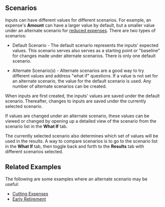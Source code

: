 ## Scenarios

Inputs can have different values for different scenarios. 
For example, an expense's __Amount__
can have a larger value by default, but a smaller value under an
alternate scenario for [reduced expenses][1]. 
There are two types of scenarios:

* Default Scenario -  The default scenario represents the inputs' expected
values. This scenario serves also  serves 
as a starting  point or "baseline" for changes made under alternate 
scenarios. There is only one default scenario.

* Alternate Scenario(s) - Alternate scenarios are a good way to try
different values and address "what if" questions. If a value is not
set for an alternate scenario, the value for the default scenario is used. 
Any number of alternate scenarios can be created. 
 
When inputs are first created, the inputs' values are saved
under the default scenario.  Thereafter, changes to inputs 
are saved under the currently selected scenario. 

If values are changed under an alternate scenario, these values can be 
viewed or changed by opening up a detailed view of the scenario
from the scenario list in the __What If__ tab. 

The currently selected scenario also determines which set of values
will be used in the results. A way to compare scenarios is to 
go to the scenario list in the __What If__ tab, then toggle
back and forth to the __Results__ tab with different scenarios
selected.

## Related Examples

The following are some examples where an alternate scenario may
be useful:

* [Cutting Expenses][1]
* [Early Retirement][2]


[1]:recipeCuttingExpenses.html
[2]:recipeRetireEarly.html